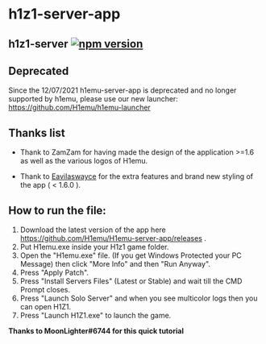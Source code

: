 # h1z1-server-app

## h1z1-server [![npm version](http://img.shields.io/npm/v/h1z1-server.svg?style=flat)](https://npmjs.org/package/h1z1-server "View this project on npm")

## Deprecated
   Since the 12/07/2021 h1emu-server-app is deprecated and no longer supported by h1emu, please use our new launcher:
   https://github.com/H1emu/h1emu-launcher
## Thanks list

- Thank to ZamZam for having made the design of the application >=1.6 as well as the various logos of H1emu.

- Thank to [Eavilaswayce](https://github.com/Eavilaswayce) for the extra features and brand new styling of the app ( < 1.6.0 ).

## How to run the file:

1. Download the latest version of the app here https://github.com/H1emu/H1emu-server-app/releases .
2. Put H1emu.exe inside your H1z1 game folder.
3. Open the "H1emu.exe" file.
   (If you get Windows Protected your PC Message) then click "More Info" and then "Run Anyway".
4. Press "Apply Patch".
5. Press "Install Servers Files" (Latest or Stable) and wait till the CMD Prompt closes.
6. Press "Launch Solo Server" and when you see multicolor logs then you can open H1Z1.
7. Press "Launch H1Z1.exe" to launch the game.

**Thanks to MoonLighter#6744 for this quick tutorial**
